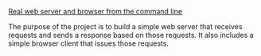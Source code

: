 [Real web server and browser from the command line](http://www.theodinproject.com/ruby-programming/ruby-on-the-web)

The purpose of the project is to build a simple web server that receives requests and sends a response based on those requests. 
It also includes a simple browser client that issues those requests.
